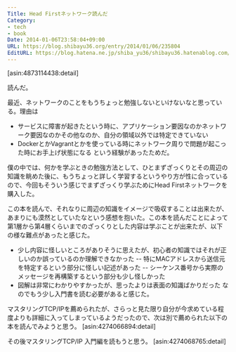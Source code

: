 ```yaml
---
Title: Head Firstネットワーク読んだ
Category:
- tech
- book
Date: 2014-01-06T23:58:04+09:00
URL: https://blog.shibayu36.org/entry/2014/01/06/235804
EditURL: https://blog.hatena.ne.jp/shiba_yu36/shibayu36.hatenablog.com/atom/entry/12921228815715940143
---
```


[asin:4873114438:detail]

読んだ。

最近、ネットワークのことをもうちょっと勉強しないといけないなと思っている。理由は
- サービスに障害が起きたという時に、アプリケーション要因なのかネットワーク要因なのかその他なのか、自分の領域以外では特定できていない
- DockerとかVagrantとかを使っている時にネットワーク周りで問題が起こった時にお手上げ状態になる
という経験があったためだ。

僕の中では、何かを学ぶときの勉強方法として、ひとまずざっくりとその周辺の知識を眺めた後に、もうちょっと詳しく学習するというやり方が性に合っているので、今回もそういう感じでまずざっくり学ぶためにHead Firstネットワークを購入した。

この本を読んで、それなりに周辺の知識をイメージで吸収することは出来たが、あまりにも漠然としていたなという感想を抱いた。この本を読んだことによって第1層から第4層くらいまでのざっくりとした内容は学ぶことが出来たが、以下の様な難点があったと感じた。
- 少し内容に怪しいところがありそうに思えたが、初心者の知識ではそれが正しいのか誤っているのか理解できなかった
-- 特にMACアドレスから送信元を特定するという部分に怪しい記述があった
-- シーケンス番号から実際のメッセージを再構築するという部分も少し怪しかった
- 図解は非常にわかりやすかったが、思ったよりは表面の知識ばかりだった
なのでもう少し入門書を読む必要があると感じた。

マスタリングTCP/IPを薦められたが、さらっと見た限り自分が今求めている程度よりも詳細に入ってしまっているようだったので、次は別で薦められた以下の本を読んでみようと思う。
[asin:4274066894:detail]

その後マスタリングTCP/IP 入門編を読もうと思う。
[asin:4274068765:detail]
